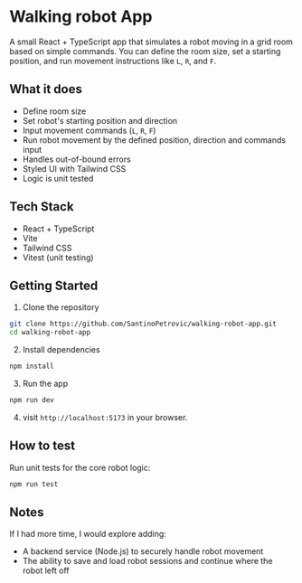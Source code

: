 # Walking robot App
A small React + TypeScript app that simulates a robot moving in a grid room based on simple commands. You can define the room size, set a starting position, and run movement instructions like `L`, `R`, and `F`.

## What it does

- Define room size
- Set robot's starting position and direction
- Input movement commands (`L`, `R`, `F`)
- Run robot movement by the defined position, direction and commands input
- Handles out-of-bound errors
- Styled UI with Tailwind CSS
- Logic is unit tested

## Tech Stack

- React + TypeScript
- Vite
- Tailwind CSS
- Vitest (unit testing)

## Getting Started

1. Clone the repository
```bash
git clone https://github.com/SantinoPetrovic/walking-robot-app.git
cd walking-robot-app
```

2. Install dependencies
```bash
npm install
```

3. Run the app
```bash
npm run dev
```
4. visit `http://localhost:5173` in your browser.

## How to test
Run unit tests for the core robot logic:
```bash
npm run test
```

## Notes
If I had more time, I would explore adding:
- A backend service (Node.js) to securely handle robot movement
- The ability to save and load robot sessions and continue where the robot left off
